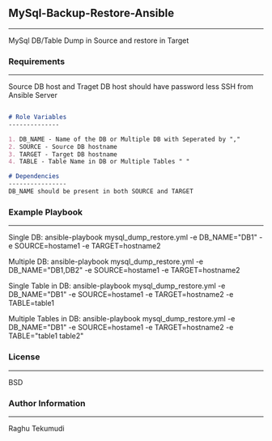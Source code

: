 ## MySql-Backup-Restore-Ansible
----------------
MySql DB/Table Dump in Source and restore in Target

### Requirements
----------------
Source DB host and Traget DB host should have password less SSH from Ansible Server

```markdown

# Role Variables
--------------

1. DB_NAME - Name of the DB or Multiple DB with Seperated by ","
2. SOURCE - Source DB hostname
3. TARGET - Target DB hostname
4. TABLE - Table Name in DB or Multiple Tables " "

# Dependencies
----------------
DB_NAME should be present in both SOURCE and TARGET

```

### Example Playbook
----------------
Single DB: ansible-playbook mysql_dump_restore.yml -e DB_NAME="DB1" -e SOURCE=hostame1 -e TARGET=hostname2

Multiple DB: ansible-playbook mysql_dump_restore.yml -e DB_NAME="DB1,DB2" -e SOURCE=hostame1 -e TARGET=hostname2

Single Table in DB: ansible-playbook mysql_dump_restore.yml -e DB_NAME="DB1" -e SOURCE=hostame1 -e TARGET=hostname2 -e TABLE=table1

Multiple Tables in DB: ansible-playbook mysql_dump_restore.yml -e DB_NAME="DB1" -e SOURCE=hostame1 -e TARGET=hostname2 -e TABLE="table1 table2"


### License
-------

BSD

### Author Information
------------------
Raghu Tekumudi
